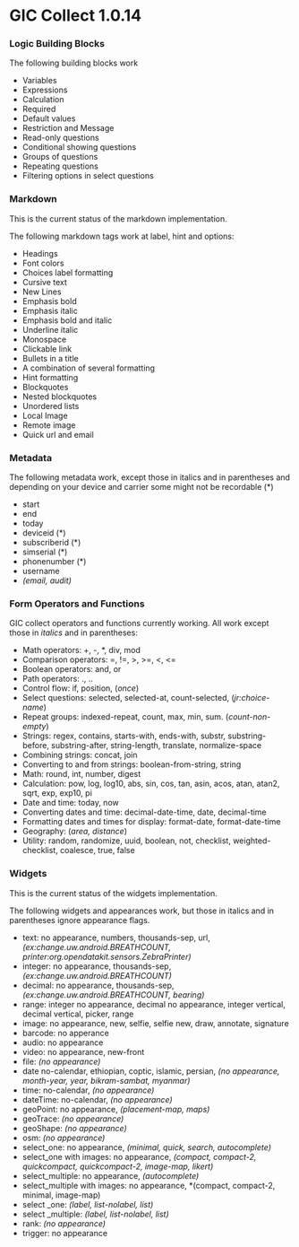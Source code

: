 # GIC Collect 1.0.14

### Logic Building Blocks

The following building blocks work

- Variables
- Expressions
- Calculation
- Required
- Default values
- Restriction and Message
- Read-only questions
- Conditional showing questions
- Groups of questions
- Repeating questions
- Filtering options in select questions

### Markdown

This is the current status of the markdown implementation.

The following markdown tags work at label, hint and options:

- Headings
- Font colors
- Choices label formatting
- Cursive text
- New Lines
- Emphasis bold
- Emphasis italic
- Emphasis bold and italic
- Underline italic
- Monospace
- Clickable link
- Bullets in a title
- A combination of several formatting
- Hint formatting
- Blockquotes
- Nested blockquotes
- Unordered lists
- Local Image
- Remote image
- Quick url and email


### Metadata

The following metadata work, except those in italics and in parentheses and depending on your device and carrier some might not be recordable (\*)

- start
- end
- today
- deviceid (\*)
- subscriberid (\*)
- simserial (\*)
- phonenumber (\*)
- username
- *(email, audit)* 

### Form Operators and Functions

GIC collect operators and functions currently working. All work except those in *italics* and in parentheses:

 - Math operators: +, -, \*, div, mod
 - Comparison operators:  =, !=, >, >=, <, <=
 - Boolean operators: and, or
 - Path operators: ., ..
 - Control flow: if, position, (*once*)
 - Select questions: selected, selected-at, count-selected, (*jr:choice-name*)
 - Repeat groups: indexed-repeat, count, max, min, sum. (*count-non-empty*)
 - Strings: regex, contains, starts-with, ends-with, substr, substring-before, substring-after, string-length, translate, normalize-space
 - Combining strings: concat, join
 - Converting to and from strings: boolean-from-string, string
 - Math: round, int, number, digest
 - Calculation: pow, log, log10, abs, sin, cos, tan, asin, acos, atan, atan2, sqrt, exp, exp10, pi
 - Date and time: today, now
 - Converting dates and time: decimal-date-time, date, decimal-time
 - Formatting dates and times for display: format-date, format-date-time
 - Geography: (*area, distance*)
 - Utility: random, randomize, uuid, boolean, not, checklist, weighted-checklist, coalesce, true, false

### Widgets

This is the current status of the widgets implementation.

The following widgets and appearances work, but those in italics and in parentheses ignore appearance flags.

- text: no appearance, numbers, thousands-sep, url, *(ex:change.uw.android.BREATHCOUNT, printer:org.opendatakit.sensors.ZebraPrinter)*
- integer: no appearance, thousands-sep, *(ex:change.uw.android.BREATHCOUNT)*
- decimal:  no appearance, thousands-sep, *(ex:change.uw.android.BREATHCOUNT, bearing)*
- range: integer no appearance, decimal no appearance, integer vertical, decimal vertical, picker, range
- image: no appearance, new, selfie, selfie new, draw, annotate, signature
- barcode: no apperance
- audio: no appearance
- video: no appearance, new-front
- file: *(no appearance)*
- date no-calendar, ethiopian, coptic, islamic, persian, *(no appearance, month-year, year,  bikram-sambat, myanmar)*
- time: no-calendar, *(no appearance)*
- dateTime: no-calendar, *(no appearance)*
- geoPoint: no appearance, *(placement-map, maps)*
- geoTrace: *(no appearance)*
- geoShape: *(no appearance)*
- osm: *(no appearance)*
- select\_one: no appearance, *(minimal, quick, search, autocomplete)*
- select\_one with images: no appearance, *(compact, compact-2, quickcompact, quickcompact-2, image-map, likert)*
- select\_multiple: no appearance, *(autocomplete)*
- select\_multiple with images: no appearance, *(compact, compact-2, minimal, image-map) 
- select \_one: *(label, list-nolabel, list)*
- select \_multiple: *(label, list-nolabel, list)*
- rank: *(no appearance)*
- trigger: no appearance


